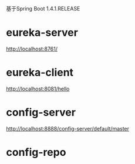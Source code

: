 基于Spring Boot 1.4.1.RELEASE

# eureka-server
<http://localhost:8761/>

# eureka-client
<http://localhost:8081/hello>

# config-server
<http://localhost:8888/config-server/default/master>

# config-repo
